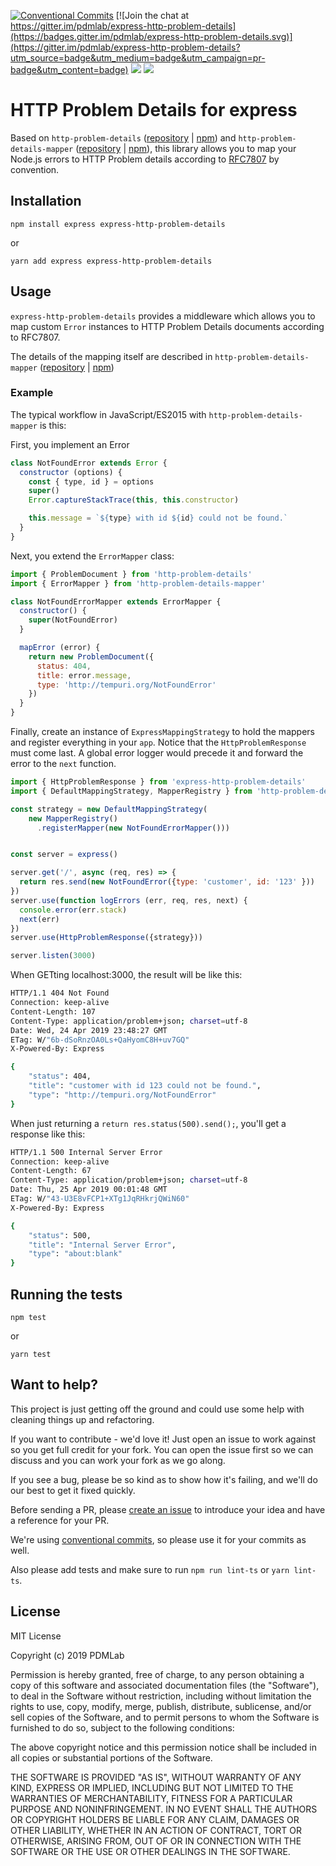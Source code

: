 [![Conventional Commits](https://img.shields.io/badge/Conventional%20Commits-1.0.0-yellow.svg)](https://conventionalcommits.org) [![Join the chat at https://gitter.im/pdmlab/express-http-problem-details](https://badges.gitter.im/pdmlab/express-http-problem-details.svg)](https://gitter.im/pdmlab/express-http-problem-details?utm_source=badge&utm_medium=badge&utm_campaign=pr-badge&utm_content=badge)
<img src="https://img.shields.io/circleci/project/github/PDMLab/express-http-problem-details.svg" /> <a href="https://join.slack.com/t/pdmlab-oss/shared_invite/enQtNjEyMjQ0MDY3NTczLTg1ZDc0YjQxMGE3MTcyYTdkODU1YjFmMTBiODE2ZTZiNDFkNjc1MWE4OTE4NWY0Y2YyMWYzYmNhZGY0NDAyYWY"><img src="https://img.shields.io/badge/Slack-join-green.svg?logo=slack" /></a>

# HTTP Problem Details for express

Based on `http-problem-details` ([repository](https://github.com/PDMLab/http-problem-details) | [npm](https://www.npmjs.com/package/http-problem-details)) and `http-problem-details-mapper` ([repository](https://github.com/PDMLab/http-problem-details-mapper) | [npm](https://www.npmjs.com/package/http-problem-details-mapper)), this library allows you to map your Node.js errors to HTTP Problem details according to [RFC7807](https://tools.ietf.org/html/rfc7807) by convention.

## Installation

```
npm install express express-http-problem-details
```

or

```
yarn add express express-http-problem-details
```

## Usage

`express-http-problem-details` provides a middleware which allows you to map custom `Error` instances to HTTP Problem Details documents according to RFC7807.

The details of the mapping itself are described in `http-problem-details-mapper` ([repository](https://github.com/PDMLab/http-problem-details-mapper) | [npm](https://www.npmjs.com/package/http-problem-details-mapper))

### Example

The typical workflow in JavaScript/ES2015 with `http-problem-details-mapper` is this:

First, you implement an Error

```js
class NotFoundError extends Error {
  constructor (options) {
    const { type, id } = options
    super()
    Error.captureStackTrace(this, this.constructor)

    this.message = `${type} with id ${id} could not be found.`
  }
}
```

Next, you extend the  `ErrorMapper` class:

```js
import { ProblemDocument } from 'http-problem-details'
import { ErrorMapper } from 'http-problem-details-mapper'

class NotFoundErrorMapper extends ErrorMapper {
  constructor() {
    super(NotFoundError)
  }

  mapError (error) {
    return new ProblemDocument({
      status: 404,
      title: error.message,
      type: 'http://tempuri.org/NotFoundError'
    })
  }
}
```

Finally, create an instance of `ExpressMappingStrategy` to hold the mappers and register everything in your `app`.
Notice that the `HttpProblemResponse` must come last. A global error logger would
precede it and forward the error to the `next` function.

```js
import { HttpProblemResponse } from 'express-http-problem-details'
import { DefaultMappingStrategy, MapperRegistry } from 'http-problem-details-mapper'

const strategy = new DefaultMappingStrategy(
    new MapperRegistry()
      .registerMapper(new NotFoundErrorMapper()))


const server = express()

server.get('/', async (req, res) => {
  return res.send(new NotFoundError({type: 'customer', id: '123' }))
})
server.use(function logErrors (err, req, res, next) {
  console.error(err.stack)
  next(err)
})
server.use(HttpProblemResponse({strategy}))

server.listen(3000)
```

When GETting localhost:3000, the result will be like this:

```bash
HTTP/1.1 404 Not Found
Connection: keep-alive
Content-Length: 107
Content-Type: application/problem+json; charset=utf-8
Date: Wed, 24 Apr 2019 23:48:27 GMT
ETag: W/"6b-dSoRnzOA0Ls+QaHyomC8H+uv7GQ"
X-Powered-By: Express

{
    "status": 404,
    "title": "customer with id 123 could not be found.",
    "type": "http://tempuri.org/NotFoundError"
}

```

When just returning a `return res.status(500).send();`, you'll get a response like this:

```bash
HTTP/1.1 500 Internal Server Error
Connection: keep-alive
Content-Length: 67
Content-Type: application/problem+json; charset=utf-8
Date: Thu, 25 Apr 2019 00:01:48 GMT
ETag: W/"43-U3E8vFCP1+XTg1JqRHkrjQWiN60"
X-Powered-By: Express

{
    "status": 500,
    "title": "Internal Server Error",
    "type": "about:blank"
}

```

## Running the tests

```
npm test
```

or

```
yarn test
```

## Want to help?

This project is just getting off the ground and could use some help with cleaning things up and refactoring.

If you want to contribute - we'd love it! Just open an issue to work against so you get full credit for your fork. You can open the issue first so we can discuss and you can work your fork as we go along.

If you see a bug, please be so kind as to show how it's failing, and we'll do our best to get it fixed quickly.

Before sending a PR, please [create an issue](https://github.com/PDMLab/http-problem-details/issues/new) to introduce your idea and have a reference for your PR.

We're using [conventional commits](https://www.conventionalcommits.org), so please use it for your commits as well.

Also please add tests and make sure to run `npm run lint-ts` or `yarn lint-ts`.

## License

MIT License

Copyright (c) 2019 PDMLab

Permission is hereby granted, free of charge, to any person obtaining a copy
of this software and associated documentation files (the "Software"), to deal
in the Software without restriction, including without limitation the rights
to use, copy, modify, merge, publish, distribute, sublicense, and/or sell
copies of the Software, and to permit persons to whom the Software is
furnished to do so, subject to the following conditions:

The above copyright notice and this permission notice shall be included in all
copies or substantial portions of the Software.

THE SOFTWARE IS PROVIDED "AS IS", WITHOUT WARRANTY OF ANY KIND, EXPRESS OR
IMPLIED, INCLUDING BUT NOT LIMITED TO THE WARRANTIES OF MERCHANTABILITY,
FITNESS FOR A PARTICULAR PURPOSE AND NONINFRINGEMENT. IN NO EVENT SHALL THE
AUTHORS OR COPYRIGHT HOLDERS BE LIABLE FOR ANY CLAIM, DAMAGES OR OTHER
LIABILITY, WHETHER IN AN ACTION OF CONTRACT, TORT OR OTHERWISE, ARISING FROM,
OUT OF OR IN CONNECTION WITH THE SOFTWARE OR THE USE OR OTHER DEALINGS IN THE
SOFTWARE.


